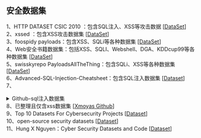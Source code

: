 ## 安全数据集 ##
    
1、HTTP DATASET CSIC 2010 ：包含SQL注入、XSS等攻击数据 [[DataSet](https://www.tic.itefi.csic.es/dataset/)]  
2、xssed ：包含XSS攻击数据集 [[DataSet](http://www.xssed.com/)]  
3、foospidy payloads：包含XSS、SQLi等各种数据集 [[DataSet](https://github.com/foospidy/payloads)]  
4、Web安全书籍数据集：包括XSS、SQLI、Webshell、DGA、KDDcup99等各种数据集 [[DataSet](https://github.com/duoergun0729/1book/tree/master/data)]  
5、swisskyrepo PayloadsAllTheThing：包含SQLi、XSS等各种数据集 [[DataSet](https://github.com/swisskyrepo/PayloadsAllTheThing)]  
6、Advanced-SQL-Injection-Cheatsheet：包含SQL注入数据集 [[Dataset](https://github.com/kleiton0x00/Advanced-SQL-Injection-Cheatsheet)]  
7、<details><summary>Github-sql注入数据集</summary>
* [ChrisAHolland-ML-SQL-Injection-Detector](https://github.com/ChrisAHolland/ML-SQL-Injection-Detector/tree/master/data)  
* [trietptm-SQL-Injection-Payloads](https://github.com/trietptm/SQL-Injection-Payloads)  
* [omurugur-SQL_Injection_Payload](https://github.com/omurugur/SQL_Injection_Payload)  
* [DictionaryHouse-SQLI-payload](https://github.com/DictionaryHouse/Sql-injection-FuzzPayload-collection)  
* [Proviesec-SQLI-payload](https://github.com/Proviesec/SQL-Injection-Payloads/blob/main/error-based-sql-injection-payloads.txt)</details>
 8、已整理且仅含xss数据集 [[Xmoyas Github](https://github.com/XMoyas/AI_CyberSecurity_Resources/tree/main/Dataset/xss)]    
 9、Top 10 Datasets For Cybersecurity Projects [[Dataset](https://analyticsindiamag.com/top-10-datasets-for-cybersecurity-projects/)]    
 10、open-source security datasets [[Dataset](https://github.com/OTRF/Security-Datasets/tree/master)]  
11、Hung X Nguyen：Cyber Security Datasets and Code [[Dataset](https://hxnguyen.github.io/posts/2023/08/datasets/)]
